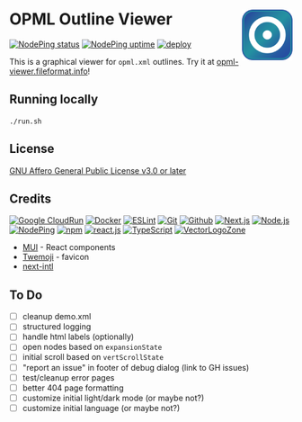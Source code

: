 # OPML Outline Viewer [<img alt="Outline Viewer logo" src="public/favicon.svg" height="90" align="right" />](https://opml-viewer.fileformat.info/)

[![NodePing status](https://img.shields.io/nodeping/status/O0XVZ8N8-AB6K-4DZG-80XJ-5P7F7HP3DCMG?label=Current%20status)](https://nodeping.com/reports/checks/O0XVZ8N8-AB6K-4DZG-80XJ-5P7F7HP3DCMG)
[![NodePing uptime](https://img.shields.io/nodeping/uptime/O0XVZ8N8-AB6K-4DZG-80XJ-5P7F7HP3DCMG?label=30-day%20uptime)](https://nodeping.com/reports/uptime/O0XVZ8N8-AB6K-4DZG-80XJ-5P7F7HP3DCMG)
[![deploy](https://github.com/FileFormatInfo/opml-viewer/actions/workflows/gcr-deploy.yaml/badge.svg)](https://github.com/FileFormatInfo/opml-viewer/actions/workflows/gcr-deploy.yaml)

This is a graphical viewer for `opml.xml` outlines.  Try it at [opml-viewer.fileformat.info](https://opml-viewer.fileformat.info/)!

## Running locally

```
./run.sh
```

## License

[GNU Affero General Public License v3.0 or later](LICENSE.txt)

## Credits

[![Google CloudRun](https://www.vectorlogo.zone/logos/google_cloud_run/google_cloud_run-ar21.svg)](https://cloud.google.com/run/ "Hosting")
[![Docker](https://www.vectorlogo.zone/logos/docker/docker-ar21.svg)](https://www.docker.com/ "Deployment")
[![ESLint](https://www.vectorlogo.zone/logos/eslint/eslint-ar21.svg)](https://eslint.org/ "Linting")
[![Git](https://www.vectorlogo.zone/logos/git-scm/git-scm-ar21.svg)](https://git-scm.com/ "Version control")
[![Github](https://www.vectorlogo.zone/logos/github/github-ar21.svg)](https://github.com/ "Code hosting")
[![Next.js](https://www.vectorlogo.zone/logos/nextjs/nextjs-ar21.svg)](https://nextjs.com/ "React Framework")
[![Node.js](https://www.vectorlogo.zone/logos/nodejs/nodejs-ar21.svg)](https://nodejs.org/ "Application Server")
[![NodePing](https://www.vectorlogo.zone/logos/nodeping/nodeping-ar21.svg)](https://nodeping.com?rid=201109281250J5K3P "Uptime monitoring")
[![npm](https://www.vectorlogo.zone/logos/npmjs/npmjs-ar21.svg)](https://www.npmjs.com/ "JS Package Management")
[![react.js](https://www.vectorlogo.zone/logos/reactjs/reactjs-ar21.svg)](https://reactjs.org/ "UI Framework")
[![TypeScript](https://www.vectorlogo.zone/logos/typescriptlang/typescriptlang-ar21.svg)](https://www.typescriptlang.org/ "Programming Language")
[![VectorLogoZone](https://www.vectorlogo.zone/logos/vectorlogozone/vectorlogozone-ar21.svg)](https://www.vectorlogo.zone/ "Logos")

* [MUI](https://mui.com/material-ui/) - React components
* [Twemoji](https://github.com/twitter/twemoji) - favicon
* [next-intl](https://next-intl.dev/)

## To Do

- [ ] cleanup demo.xml
- [ ] structured logging
- [ ] handle html labels (optionally)
- [ ] open nodes based on `expansionState`
- [ ] initial scroll based on `vertScrollState`
- [ ] "report an issue" in footer of debug dialog (link to GH issues)
- [ ] test/cleanup error pages
- [ ] better 404 page formatting
- [ ] customize initial light/dark mode (or maybe not?)
- [ ] customize initial language (or maybe not?)
